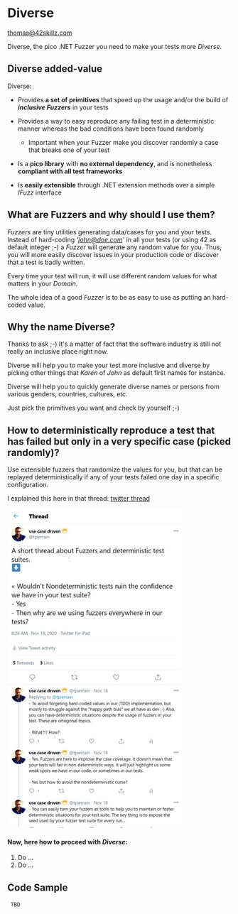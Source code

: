 # Diverse

thomas@42skillz.com

Diverse, the pico .NET Fuzzer you need to make your tests more *Diverse*.

## Diverse added-value

Diverse:

 - Provides __a set of primitives__ that speed up the usage and/or the build of __*inclusive Fuzzers*__ in your tests
	
 - Provides a way to easy reproduce any failing test in a deterministic manner whereas the bad conditions have been found randomly

	- Important when your Fuzzer make you discover randomly a case that breaks one of your test
 
 - Is a __pico library__ with __no external dependency__, and is nonetheless __compliant with all test frameworks__

 - Is __easily extensible__ through .NET extension methods over a simple *IFuzz* interface


## What are Fuzzers and why should I use them?

*Fuzzers* are tiny utilities generating data/cases for you and your tests.
Instead of hard-coding *'john@doe.com'* in all your tests (or using 42 as default integer ;-)
a *Fuzzer* will generate any random value for you. Thus, you will more easily discover
issues in your production code or discover that a test is badly written.

Every time your test will run, it will use different random values for what matters in your *Domain*.

The whole idea of a good *Fuzzer* is to be as easy to use as putting an hard-coded value.


## Why the name Diverse?

Thanks to ask ;-) It's a matter of fact that the software industry is still not really an inclusive place right now.

Diverse will help you to make your test more inclusive and diverse by picking other things that *Karen* of *John* as default first names for instance.

Diverse will help you to quickly generate diverse names or persons from various genders, countries, cultures, etc.

Just pick the primitives you want and check by yourself ;-)


## How to deterministically reproduce a test that has failed but only in a very specific case (picked randomly)?

Use extensible fuzzers that randomize the values for you, but that can be replayed deterministically if any of your tests failed one day in a specific configuration. 

I explained this here in that thread: [twitter thread](https://twitter.com/tpierrain/status/1328962675074850819)

![twitter screen](https://github.com/42skillz/Diverse/blob/main/TwitterThread.jpg?raw=true)


#### Now, here how to proceed with *Diverse*:

 1. Do ...
 1. Do ...



## Code Sample


     TBD







